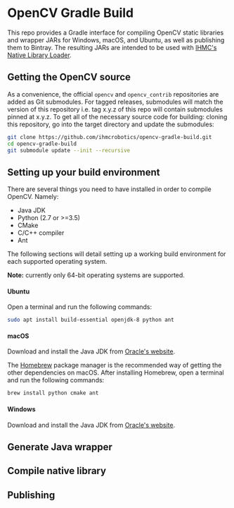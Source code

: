 # OpenCV Gradle Build

This repo provides a Gradle interface for compiling OpenCV static libraries and wrapper JARs for Windows, macOS, and Ubuntu,
as well as publishing them to Bintray. The resulting JARs are intended to be used with [IHMC's Native Library Loader](https://github.com/ihmcrobotics/ihmc-native-library-loader).

## Getting the OpenCV source
As a convenience, the official `opencv` and `opencv_contrib` repositories are added as Git submodules. For tagged releases,
submodules will match the version of this repository i.e. tag x.y.z of this repo will contain submodules pinned at x.y.z. To
get all of the necessary source code for building: cloning this repository, go into the target directory and update the submodules:
```bash
git clone https://github.com/ihmcrobotics/opencv-gradle-build.git
cd opencv-gradle-build
git submodule update --init --recursive
```

## Setting up your build environment
There are several things you need to have installed in order to compile OpenCV. Namely:

- Java JDK
- Python (2.7 or >=3.5)
- CMake
- C/C++ compiler
- Ant

The following sections will detail setting up a working build environment for each supported operating system.

**Note:** currently only 64-bit operating systems are supported.

#### Ubuntu
Open a terminal and run the following commands:
```bash
sudo apt install build-essential openjdk-8 python ant
```

#### macOS
Download and install the Java JDK from [Oracle's website](http://www.oracle.com/technetwork/java/javase/downloads/index-jsp-138363.html).

The [Homebrew](https://brew.sh) package manager is the recommended way of getting the other dependencies on macOS. After
installing Homebrew, open a terminal and run the following commands:
```bash
brew install python cmake ant
```

#### Windows
Download and install the Java JDK from [Oracle's website](http://www.oracle.com/technetwork/java/javase/downloads/index-jsp-138363.html).



## Generate Java wrapper

## Compile native library

## Publishing

